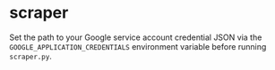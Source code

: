 # scraper

Set the path to your Google service account credential JSON via the
`GOOGLE_APPLICATION_CREDENTIALS` environment variable before running
`scraper.py`.
